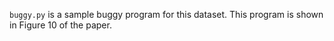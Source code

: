 `buggy.py` is a sample buggy program for this dataset. This program is shown in Figure 10 of the paper.